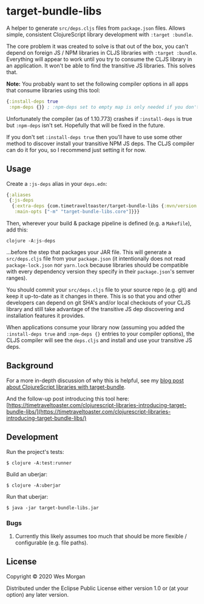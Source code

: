 # target-bundle-libs

A helper to generate `src/deps.cljs` files from `package.json` files. Allows
simple, consistent ClojureScript library development with `:target :bundle`.

The core problem it was created to solve is that out of the box, you can't depend
on foreign JS / NPM libraries in CLJS libraries with `:target :bundle`. Everything
will appear to work until you try to consume the CLJS library in an application.
It won't be able to find the transitive JS libraries. This solves that.

**Note:** You probably want to set the following compiler options in all apps that consume
libraries using this tool:

```clojure
{:install-deps true
 :npm-deps {}} ; :npm-deps set to empty map is only needed if you don't already have it set
```

Unfortunately the compiler (as of 1.10.773) crashes if `:install-deps` is true
but `:npm-deps` isn't set. Hopefully that will be fixed in the future.

If you don't set `:install-deps true` then you'll have to use some other method
to discover install your transitive NPM JS deps. The CLJS compiler can do it
for you, so I recommend just setting it for now.

## Usage

Create a `:js-deps` alias in your `deps.edn`:

```clojure
{:aliases
 {:js-deps
  {:extra-deps {com.timetraveltoaster/target-bundle-libs {:mvn/version "RELEASE"}}
   :main-opts ["-m" "target-bundle-libs.core"]}}}
```

Then, wherever your build & package pipeline is defined (e.g. a `Makefile`), add this:

`clojure -A:js-deps`

...before the step that packages your JAR file. This will generate a `src/deps.cljs`
file from your `package.json` (it intentionally does not read `package-lock.json` nor
`yarn.lock` because libraries should be compatible with every dependency version they
specify in their `package.json`'s semver ranges).

You should commit your `src/deps.cljs` file to your source repo (e.g. git) and keep it
up-to-date as it changes in there. This is so that you and other developers can depend
on git SHA's and/or local checkouts of your CLJS library and still take advantage of the
transitive JS dep discovering and installation features it provides.

When applications consume your library now (assuming you added the `:install-deps true`
and `:npm-deps {}` entries to your compiler options), the CLJS compiler will see the
`deps.cljs` and install and use your transitive JS deps.

## Background

For a more in-depth discussion of why this is helpful, see my [blog post about
ClojureScript libraries with target-bundle](https://timetraveltoaster.com/clojurescript-libraries-in-2020/).

And the follow-up post introducing this tool here: [https://timetraveltoaster.com/clojurescript-libraries-introducing-target-bundle-libs/](https://timetraveltoaster.com/clojurescript-libraries-introducing-target-bundle-libs/)

## Development

Run the project's tests:

    $ clojure -A:test:runner

Build an uberjar:

    $ clojure -A:uberjar

Run that uberjar:

    $ java -jar target-bundle-libs.jar

### Bugs

1. Currently this likely assumes too much that should be more flexible / configurable (e.g. file paths).

## License

Copyright © 2020 Wes Morgan

Distributed under the Eclipse Public License either version 1.0 or (at
your option) any later version.
